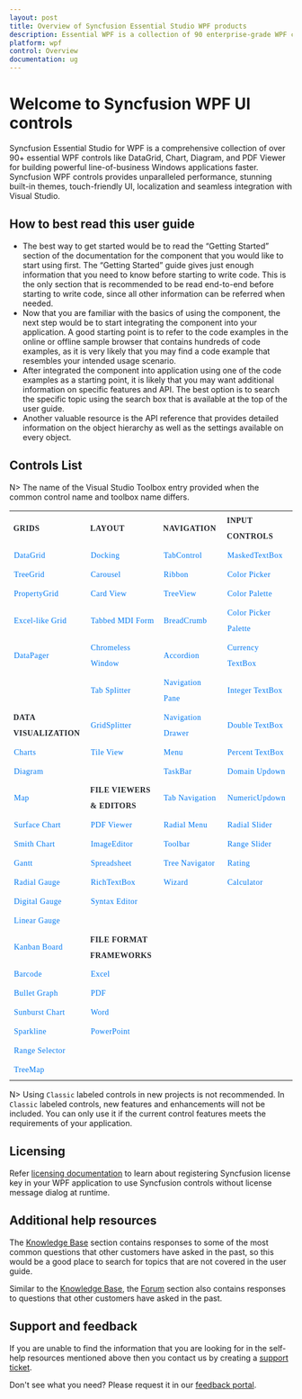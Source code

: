 ```yaml
---
layout: post
title: Overview of Syncfusion Essential Studio WPF products
description: Essential WPF is a collection of 90 enterprise-grade WPF components including Tools, Charts, Grids and Diagram for building modern Desktop applications.
platform: wpf
control: Overview
documentation: ug
---
```


# Welcome to Syncfusion WPF UI controls

Syncfusion Essential Studio for WPF is a comprehensive collection of over 90+ essential WPF controls like DataGrid, Chart, Diagram, and PDF Viewer for building powerful line-of-business Windows applications faster. Syncfusion WPF controls provides unparalleled performance, stunning built-in themes, touch-friendly UI, localization and seamless integration with Visual Studio.

## How to best read this user guide

* The best way to get started would be to read the “Getting Started” section of the documentation for the component that you would like to start using first. The “Getting Started” guide gives just enough information that you need to know before starting to write code. This is the only section that is recommended to be read end-to-end before starting to write code, since all other information can be referred when needed.
* Now that you are familiar with the basics of using the component, the next step would be to start integrating the component into your application. A good starting point is to refer to the code examples in the online or offline sample browser that contains hundreds of code examples, as it is very likely that you may find a code example that resembles your intended usage scenario.
* After integrated the component into application using one of the code examples as a starting point, it is likely that you may want additional information on specific features and API. The best option is to search the specific topic using the search box that is available at the top of the user guide.
* Another valuable resource is the API reference that provides detailed information on the object hierarchy as well as the settings available on every object.

## Controls List

N> The name of the Visual Studio Toolbox entry provided when the common control name and toolbox name differs.


<style>
#table
{
border:0 !important;
line-height: 2!important;
}

tr
{
border:0 !important;
}

td
{
border:0 !important;
}

#anchor
{
text-decoration: none!important; 
font-family: Caros!important; 
font-size: 14px!important; 
color: #0079F3!important;
letter-spacing: 0.47px!important;
text-align: left!important;
}
#title
{
font-family: CarosMedium!important;
font-size: 14px!important;
color: #22252A!important;
letter-spacing: 0.47px!important;
text-align: left!important;
font-weight: bold!important;
border:0 !important;
background-color:transparent!important;
}

</style>


<table id="table">
<tbody>
<colgroup>
<col style="width: 220px">
<col style="width: 260px">
<col style="width: 220px">
<col style="width: 220px">
</colgroup>
  <tr>
    <th id="title">GRIDS</th>
    <th id="title">LAYOUT</th>
    <th id="title">NAVIGATION </th>
    <th id="title">INPUT CONTROLS</th>
  </tr>


  <tr>
    <td><a id="anchor"  href="https://help.syncfusion.com/wpf/datagrid/getting-started">DataGrid</a> </td>
    <td><a id="anchor"  href="https://help.syncfusion.com/wpf/docking/getting-started" >Docking</a> </td>
    <td> <a id="anchor"  href="https://help.syncfusion.com/wpf/tabcontrol/getting-started">TabControl</a></td>
    <td> <a id="anchor" style="text-decoration: none;" href="https://help.syncfusion.com/wpf/maskedtextbox/getting-started">MaskedTextBox</a></td>
  </tr>
  <tr>
    <td> <a id="anchor"  href="https://help.syncfusion.com/wpf/treegrid/getting-started" >TreeGrid</a> </td>
    <td> <a id="anchor"  href="https://help.syncfusion.com/wpf/carousel/getting-started">Carousel</a> </td>
    <td> <a id="anchor"  href="https://help.syncfusion.com/wpf/ribbon/gettingstarted">Ribbon</a> </td>
    <td> <a id="anchor"  href="https://help.syncfusion.com/wpf/color-picker/getting-started">Color Picker</a> </td>
  </tr>
  <tr>
    <td> <a id="anchor"  href="https://help.syncfusion.com/wpf/propertygrid/getting-started">PropertyGrid</a> </td>
    <td> <a id="anchor"  href="https://help.syncfusion.com/wpf/card-view/getting-started">Card View</a> </td>
    <td> <a id="anchor"  href="https://help.syncfusion.com/wpf/treeview/getting-started">TreeView</a></td>
    <td> <a id="anchor"  href="https://help.syncfusion.com/wpf/color-palette/getting-started">Color Palette</a></td>
  </tr>
  <tr>
    <td> <a id="anchor"  href="https://help.syncfusion.com/wpf/gridcontrol/getting-started" >Excel-like Grid</a> </td>
    <td> <a id="anchor"  href="https://help.syncfusion.com/wpf/tabbed-mdi-form/getting-started" >Tabbed MDI Form</a> </td>
    <td> <a id="anchor"  href="https://help.syncfusion.com/wpf/breadcrumb/getting-started">BreadCrumb</a></td>
    <td> <a id="anchor"  href="https://help.syncfusion.com/wpf/color-picker-palette/getting-started">Color Picker Palette</a> </td>
  </tr>
  <tr>
    <td> <a id="anchor"  href="https://help.syncfusion.com/wpf/datapager/getting-started" >DataPager</a></td>
    <td> <a id="anchor"  href="https://help.syncfusion.com/wpf/chromeless-window/getting-started">Chromeless Window</a> </td>
    <td> <a id="anchor"  href="https://help.syncfusion.com/wpf/accordion/getting-started">Accordion</a></td>
    <td> <a id="anchor"  href="https://help.syncfusion.com/wpf/currency-textbox/getting-started">Currency TextBox</a> </td>
  </tr>
  <tr>
    <td></td>
    <td> <a id="anchor"  href="https://help.syncfusion.com/wpf/tab-splitter/getting-started">Tab Splitter</a> </td>
    <td> <a id="anchor"  href="https://help.syncfusion.com/wpf/navigation-pane/getting-started">Navigation Pane</a></td>
    <td> <a id="anchor"  href="https://help.syncfusion.com/wpf/integer-textbox/getting-started">Integer TextBox</a> </td>
  </tr>
  <tr>
    <td id="title">DATA VISUALIZATION</td>
    <td> <a id="anchor"  href="https://help.syncfusion.com/wpf/gridsplitter/getting-started" >GridSplitter</a>  </td>
    <td> <a id="anchor"  href="https://help.syncfusion.com/wpf/navigation-drawer/getting-started">Navigation Drawer</a></td>
    <td> <a id="anchor"  href="https://help.syncfusion.com/wpf/double-textbox/getting-started">Double TextBox</a> </td>
  </tr>
  <tr>
    <td> <a id="anchor"  href="https://help.syncfusion.com/wpf/charts/getting-started" >Charts</a></td>
    <td> <a id="anchor"  href="https://help.syncfusion.com/wpf/tile-view/getting-started" >Tile View</a>  </td>
    <td> <a id="anchor"  href="https://help.syncfusion.com/wpf/menu/getting-started">Menu</a></td>
    <td> <a id="anchor"  href="https://help.syncfusion.com/wpf/percent-textbox/getting-started">Percent TextBox</a> </td>
  </tr>
  <tr>
    <td> <a id="anchor"  href="https://help.syncfusion.com/wpf/diagram/getting-started" >Diagram</a></td>
    <td></td>
    <td> <a id="anchor"  href="https://help.syncfusion.com/wpf/taskbar/getting-started">TaskBar</a> </td>
    <td> <a id="anchor"  href="https://help.syncfusion.com/wpf/domain-updown/getting-started">Domain Updown</a></td>
  </tr>
  <tr>
    <td> <a id="anchor"  href="https://help.syncfusion.com/wpf/maps/getting-started" >Map</a> </td>
    <td id="title" >FILE VIEWERS &amp; EDITORS</td>
    <td><a id="anchor"  href="https://help.syncfusion.com/wpf/tab-navigation/getting-started">Tab Navigation</a></td>
    <td><a id="anchor"  href="https://help.syncfusion.com/wpf/numericupdown/getting-started">NumericUpdown</a></td>
  </tr>
  <tr>
    <td> <a id="anchor"  href="https://help.syncfusion.com/wpf/surface-chart/getting-started" >Surface Chart</a></td>
    <td><a id="anchor"  href="https://help.syncfusion.com/wpf/pdf-viewer/getting-started" >PDF Viewer</a> </td>
    <td> <a id="anchor"  href="https://help.syncfusion.com/wpf/radial-menu/getting-started">Radial Menu</a></td>
    <td> <a id="anchor"  href="https://help.syncfusion.com/wpf/radial-slider/getting-started">Radial Slider</a></td>
  </tr>
  <tr>
    <td> <a id="anchor"  href="https://help.syncfusion.com/wpf/smith-chart/getting-started" >Smith Chart</a></td>
    <td> <a id="anchor"  href="https://help.syncfusion.com/wpf/image-editor/getting-started" >ImageEditor</a> </td>
    <td> <a id="anchor"  href="https://help.syncfusion.com/wpf/toolbar/getting-started">Toolbar</a></td>
    <td> <a id="anchor"  href="https://help.syncfusion.com/wpf/range-slider/getting-started">Range Slider</a></td>
  </tr>
  <tr>
    <td> <a id="anchor"  href="https://help.syncfusion.com/wpf/gantt/getting-started" >Gantt</a></td>
    <td> <a id="anchor"  href="https://help.syncfusion.com/wpf/spreadsheet/getting-started" >Spreadsheet</a> </td>
    <td> <a id="anchor"  href="https://help.syncfusion.com/wpf/tree-navigator/getting-started">Tree Navigator</a></td>
    <td> <a id="anchor"  href="https://help.syncfusion.com/wpf/rating/getting-started">Rating</a></td>
  </tr>
  <tr>
    <td> <a id="anchor"  href="https://help.syncfusion.com/wpf/radial-gauge/getting-started" >Radial Gauge</a></td>
    <td> <a id="anchor"  href="https://help.syncfusion.com/wpf/richtextbox/getting-started" >RichTextBox</a> </td>
    <td> <a id="anchor"  href="https://help.syncfusion.com/wpf/wizard-control/getting-started">Wizard</a></td>
    <td> <a id="anchor"  href="https://help.syncfusion.com/wpf/calculator/getting-started">Calculator</a></td>
  </tr>
  <tr>
    <td> <a id="anchor"  href="https://help.syncfusion.com/wpf/digital-gauge/getting-started" >Digital Gauge</a></td>
    <td> <a id="anchor"  href="https://help.syncfusion.com/wpf/syntax-editor/getting-started" >Syntax Editor</a></td>
    <td></td>
    <td></td>
  </tr>
  <tr>
    <td> <a id="anchor"  href="https://help.syncfusion.com/wpf/linear-gauge/getting-started" >Linear Gauge</a></td>
    <td></td>
    <td></td>
    <td></td>
  </tr>
  <tr>
    <td> <a id="anchor"  href="https://help.syncfusion.com/wpf/kanban-board/getting-started" >Kanban Board</a></td>
    <td id="title">FILE FORMAT FRAMEWORKS </td>
    <td></td>
    <td></td>
  </tr>
  <tr>
    <td> <a id="anchor"  href="https://help.syncfusion.com/wpf/barcode/getting-started" >Barcode</a></td>
    <td> <a id="anchor"  href="https://help.syncfusion.com/file-formats/xlsio/getting-started-create-excel-file-csharp-vbnet" >Excel</a>  </td>
    <td></td>
    <td></td>
  </tr>
  <tr>
    <td> <a id="anchor"  href="https://help.syncfusion.com/wpf/bullet-graph/getting-started" >Bullet Graph</a></td>
    <td> <a id="anchor"  href="https://help.syncfusion.com/file-formats/pdf/create-pdf-file-in-wpf" >PDF</a> </td>
    <td></td>
    <td></td>
  </tr>
  <tr>
    <td> <a id="anchor"  href="https://help.syncfusion.com/wpf/sunburst-chart/getting-started" >Sunburst Chart</a> </td>
    <td> <a id="anchor"  href="https://help.syncfusion.com/file-formats/docio/getting-started" >Word</a></td>
    <td></td>
    <td></td>
  </tr>
  <tr>
    <td> <a id="anchor"  href="https://help.syncfusion.com/wpf/sparkline/getting-started" >Sparkline</a></td>
    <td> <a id="anchor"  href="https://help.syncfusion.com/file-formats/presentation/getting-started" >PowerPoint</a></td>
    <td></td>
    <td></td>
  </tr>
  <tr>
    <td> <a id="anchor"  href="https://help.syncfusion.com/wpf/range-selector/getting-started" >Range Selector</a> </td>
    <td></td>
    <td></td>
    <td></td>
  </tr>
  <tr>
    <td> <a id="anchor"  href="https://help.syncfusion.com/wpf/treemap/getting-started" >TreeMap</a></td>
    <td></td>
    <td></td>
    <td></td>
  </tr>
</tbody>
</table>

















N> Using `Classic` labeled controls in new projects is not recommended. In `Classic` labeled controls, new features and enhancements will not be included. You can only use it if the current control features meets the requirements of your application.

## Licensing

Refer [licensing documentation](https://help.syncfusion.com/common/essential-studio/licensing/license-key) to learn about registering Syncfusion license key in your WPF application to use Syncfusion controls without license message dialog at runtime.

## Additional help resources

The [Knowledge Base](https://www.syncfusion.com/kb/wpf) section contains responses to some of the most common questions that other customers have asked in the past, so this would be a good place to search for topics that are not covered in the user guide.

Similar to the [Knowledge Base](https://www.syncfusion.com/kb/wpf), the [Forum](https://www.syncfusion.com/forums/wpf) section also contains responses to questions that other customers have asked in the past.

## Support and feedback

If you are unable to find the information that you are looking for in the self-help resources mentioned above then you contact us by creating a [support ticket](https://www.syncfusion.com/support/directtrac/incidents).

Don't see what you need? Please request it in our [feedback portal](https://www.syncfusion.com/feedback/wpf).
